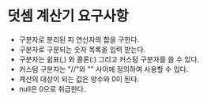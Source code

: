 # 덧셈 계산기 요구사항
- 구분자로 분리된 피 연산자의 합을 구한다.
- 구분자로 구분되는 숫자 목록을 입력 받는다.
- 구분자는 쉼표(,) 와 콜론(:) 그리고 커스텀 구분자를 쓸 수 있다.
- 커스텀 구분자는 "//"와 "\" 사이에 정의하여 사용할 수 있다.
- 계산의 대상이 되는 값은 양수와 0이 된다.
- null은 0으로 취급한다.
